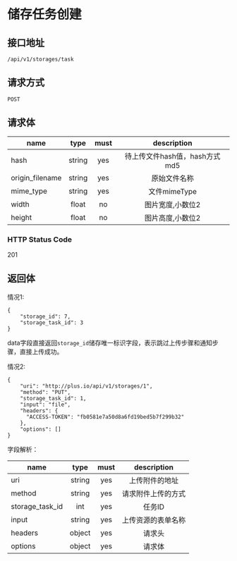 # 储存任务创建

## 接口地址

```
/api/v1/storages/task
```

## 请求方式

```
POST
```

## 请求体

| name     | type     | must     | description |
|----------|:--------:|:--------:|:--------:|
| hash     | string   | yes      | 待上传文件hash值，hash方式md5 |
| origin_filename | string | yes | 原始文件名称 |
| mime_type| string   | yes      | 文件mimeType |
| width    | float    | no       | 图片宽度,小数位2 |
| height   | float    | no       | 图片高度,小数位2 |

### HTTP Status Code

201

## 返回体
情况1:
```json5
{
    "storage_id": 7,
    "storage_task_id": 3
}
```
data字段直接返回`storage_id`储存唯一标识字段，表示跳过上传步骤和通知步骤，直接上传成功。

情况2:

```json5
{
    "uri": "http://plus.io/api/v1/storages/1",
    "method": "PUT",
    "storage_task_id": 1,
    "input": "file",
    "headers": {
      "ACCESS-TOKEN": "fb0581e7a50d8a6fd19bed5b7f299b32"
    },
    "options": []
}
```

字段解析：

| name     | type     | must     | description |
|----------|:--------:|:--------:|:--------:|
| uri      | string   | yes      | 上传附件的地址 |
| method   | string   | yes      | 请求附件上传的方式 |
| storage_task_id | int | yes    | 任务ID |
| input    | string   | yes      | 上传资源的表单名称 |
| headers  | object   | yes      | 请求头 |
| options  | object   | yes      | 请求体 |
